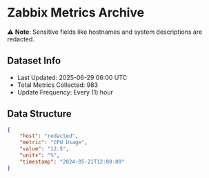 # Zabbix Metrics Archive

⚠️ **Note**: Sensitive fields like hostnames and system descriptions are redacted.

## Dataset Info
- Last Updated: 2025-06-29 06:00 UTC
- Total Metrics Collected: 983
- Update Frequency: Every (1) hour

## Data Structure
```json
{
    "host": "redacted",
    "metric": "CPU Usage",
    "value": "12.5",
    "units": "%",
    "timestamp": "2024-05-21T12:00:00"
}
```
